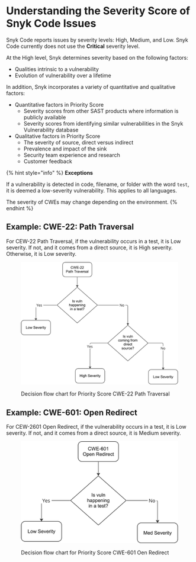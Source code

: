 # Understanding the Severity Score of Snyk Code Issues

Snyk Code reports issues by severity levels: High, Medium, and Low. Snyk Code currently does not use the **Critical** severity level.

At the High level, Snyk determines severity based on the following factors:

* Qualities intrinsic to a vulnerability
* Evolution of vulnerability over a lifetime

In addition, Snyk incorporates a variety of quantitative and qualitative factors:

* Quantitative factors in Priority Score
  * Severity scores from other SAST products where information is publicly available
  * Severity scores from identifying similar vulnerabilities in the Snyk Vulnerability database
* Qualitative factors in Priority Score
  * The severity of source, direct versus indirect
  * Prevalence and impact of the sink
  * Security team experience and research
  * Customer feedback

{% hint style="info" %}
**Exceptions**

If a vulnerability is detected in code, filename, or folder with the word `test`, it is deemed a low-severity vulnerability. This applies to all languages.



The severity of CWEs may change depending on the environment.
{% endhint %}

## Example: CWE-22: Path Traversal

For CEW-22 Path Traversal, if the vulnerability occurs in a test, it is Low severity. If not, and it comes from a direct source, it is High severity. Otherwise, it is Low severity.

<figure><img src="../../../.gitbook/assets/image (2).png" alt="Decision flow chart for Priority Score CWE-22 Path Traversal"><figcaption><p>Decision flow chart for Priority Score CWE-22 Path Traversal</p></figcaption></figure>

## Example: CWE-601: Open Redirect

For CEW-2601 Open Redirect, if the vulnerability occurs in a test, it is Low severity. If not, and it comes from a direct source, it is Medium severity.

<figure><img src="../../../.gitbook/assets/image (5) (8).png" alt="Decision flow chart for Priority Score CWE-601 Oen Redirect"><figcaption><p>Decision flow chart for Priority Score CWE-601 Oen Redirect</p></figcaption></figure>

